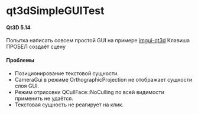 # qt3dSimpleGUITest

#### Qt3D 5.14

Попытка написать совсем простой GUI на примере [imgui-qt3d](https://github.com/alpqr/imgui-qt3d)
Клавиша ПРОБЕЛ создаёт сцену

#### Проблемы
- Позиционирование текстовой сущности.
- CameraGui в режиме OrthographicProjection не отображает сущности слоя GUI.
- Режим отрисовки QCullFace::NoCulling по всей видимости применить не удаётся.
- Текстовая сущность не реагирует на клик.

